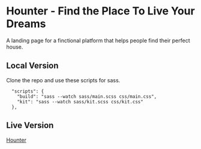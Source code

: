 # Hounter - Find the Place To Live Your Dreams

A landing page for a finctional platform that helps people find their perfect house. 

## Local Version

Clone the repo and use these scripts for sass. 

```
  "scripts": {
    "build": "sass --watch sass/main.scss css/main.css",
    "kit": "sass --watch sass/kit.scss css/kit.css"
  },
```

## Live Version

[Hounter](https://advanced-landing-page-seven.vercel.app)
